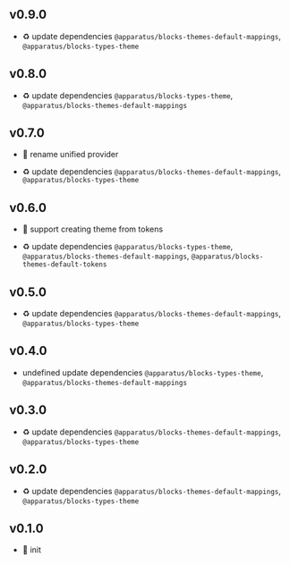 ## v0.9.0

* ♻️ update dependencies `@apparatus/blocks-themes-default-mappings`, `@apparatus/blocks-types-theme`

## v0.8.0

* ♻️ update dependencies `@apparatus/blocks-types-theme`, `@apparatus/blocks-themes-default-mappings`

## v0.7.0

* 🐞 rename unified provider

* ♻️ update dependencies `@apparatus/blocks-themes-default-mappings`, `@apparatus/blocks-types-theme`

## v0.6.0

* 🌱 support creating theme from tokens

* ♻️ update dependencies `@apparatus/blocks-types-theme`, `@apparatus/blocks-themes-default-mappings`, `@apparatus/blocks-themes-default-tokens`

## v0.5.0

* ♻️ update dependencies `@apparatus/blocks-themes-default-mappings`, `@apparatus/blocks-types-theme`

## v0.4.0

* undefined update dependencies `@apparatus/blocks-types-theme`, `@apparatus/blocks-themes-default-mappings`

## v0.3.0

* ♻️ update dependencies `@apparatus/blocks-themes-default-mappings`, `@apparatus/blocks-types-theme`

## v0.2.0

* ♻️ update dependencies `@apparatus/blocks-themes-default-mappings`, `@apparatus/blocks-types-theme`

## v0.1.0

* 🐣 init
